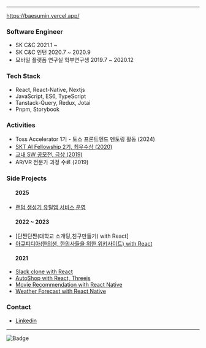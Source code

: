 <!--[![test](https://github-readme-stats.vercel.app/api?username=baesumin)](https://github.com/baesumin)-->
---
https://baesumin.vercel.app/
### Software Engineer
- SK C&C 2021.1 ~
- SK C&C 인턴 2020.7 ~ 2020.9
- 모바일 플랫폼 연구실 학부연구생 2019.7 ~ 2020.12


### Tech Stack
- React, React-Native, Nextjs
- JavaScript, ES6, TypeScript
- Tanstack-Query, Redux, Jotai
- Pnpm, Storybook 


### Activities
- Toss Accelerator 1기 - 토스 프론트엔드 멘토링 활동 (2024)
- [SKT AI Fellowship 2기, 최우수상 (2020)](https://www.youtube.com/watch?v=USqqJFc0Nu4)
- [교내 SW 공모전, 금상 (2019)](https://github.com/baesumin/SmartHome)
- AR/VR 전문가 과정 수료 (2019)


### Side Projects
#### &nbsp;&nbsp;&nbsp;&nbsp;&nbsp;&nbsp;&nbsp;2025
- [랜덤 생성기 유틸앱 서비스 운영](https://random-generator-all-in-one.vercel.app/)

#### &nbsp;&nbsp;&nbsp;&nbsp;&nbsp;&nbsp;&nbsp;2022 ~ 2023
- [단짠단짠(대학교 소개팅,친구만들기) with React]
- [아큐피디아(한의생, 한의사들을 위한 위키사이트) with React](https://www.acupedia.net)


#### &nbsp;&nbsp;&nbsp;&nbsp;&nbsp;&nbsp;&nbsp;2021
- [Slack clone with React](https://slack-clone-eb0ec.web.app/)
- [AutoShop with React, Threejs](https://smwebrepository.github.io/react-three-autoshop/)
- [Movie Recommendation with React Native](https://smwebrepository.github.io/moviesWeb/)
- [Weather Forecast with React Native](https://smwebrepository.github.io/weatherWeb/)


### Contact
- [Linkedin](https://www.linkedin.com/in/baesumin)


---

![Badge](https://hitscounter.dev/api/hit?url=https%3A%2F%2Fgithub.com%2Fbaesumin&label=Visit&icon=brightness-alt-low-fill&color=%23fd7e14)
